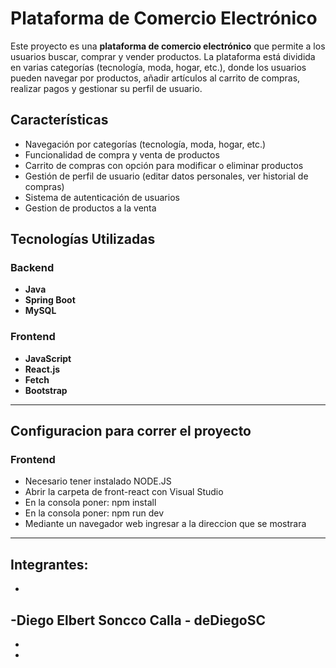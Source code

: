 # Plataforma de Comercio Electrónico

Este proyecto es una **plataforma de comercio electrónico** que permite a los usuarios buscar, comprar y vender productos. La plataforma está dividida en varias categorías (tecnología, moda, hogar, etc.), donde los usuarios pueden navegar por productos, añadir artículos al carrito de compras, realizar pagos y gestionar su perfil de usuario.

## Características

- Navegación por categorías (tecnología, moda, hogar, etc.)
- Funcionalidad de compra y venta de productos
- Carrito de compras con opción para modificar o eliminar productos
- Gestión de perfil de usuario (editar datos personales, ver historial de compras)
- Sistema de autenticación de usuarios
- Gestion de productos a la venta

## Tecnologías Utilizadas

### Backend

- **Java**
- **Spring Boot**
- **MySQL**

### Frontend

- **JavaScript**
- **React.js**
- **Fetch**
- **Bootstrap**
_______________________________________________________________________

## Configuracion para correr el proyecto

### Frontend
- Necesario tener instalado NODE.JS
- Abrir la carpeta de front-react con Visual Studio
- En la consola poner: npm install
- En la consola poner: npm run dev
- Mediante un navegador web ingresar a la direccion que se mostrara

_______________________________________________________________________

## Integrantes:
-
-Diego Elbert Soncco Calla - deDiegoSC
-
-
-
